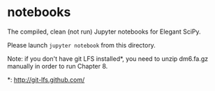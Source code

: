 # notebooks

The compiled, clean (not run) Jupyter notebooks for Elegant SciPy.

Please launch `jupyter notebook` from this directory.

Note: if you don't have git LFS installed*, you need to unzip dm6.fa.gz
manually in order to run Chapter 8.

*: http://git-lfs.github.com/
